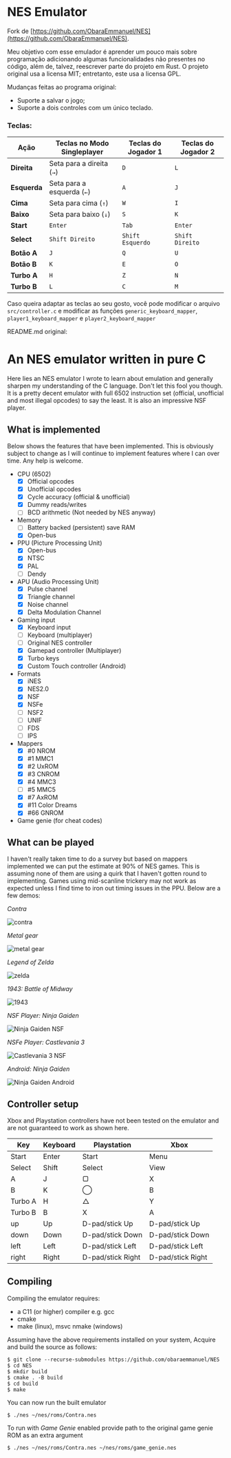 # NES Emulator

Fork de [https://github.com/ObaraEmmanuel/NES](https://github.com/ObaraEmmanuel/NES).

Meu objetivo com esse emulador é aprender um pouco mais sobre programação adicionando algumas funcionalidades não presentes no código, além de, talvez, reescrever parte do projeto em Rust. O projeto original usa a licensa MIT; entretanto, este usa a licensa GPL.

Mudanças feitas ao programa original:
 - Suporte a salvar o jogo;
 - Suporte a dois controles com um único teclado.

### Teclas:

| Ação            | Teclas no Modo Singleplayer | Teclas do Jogador 1 | Teclas do Jogador 2 |
|-----------------|----------------------------|---------------------|---------------------|
| **Direita**     | Seta para a direita (`→`) | `D`                 | `L`                 |
| **Esquerda**    | Seta para a esquerda (`←`) | `A`                 | `J`                 |
| **Cima**        | Seta para cima (`↑`)      | `W`                 | `I`                 |
| **Baixo**       | Seta para baixo (`↓`)     | `S`                 | `K`                 |
| **Start**       | `Enter`                     | `Tab`               | `Enter`             |
| **Select**      | `Shift Direito`              | `Shift Esquerdo`    | `Shift Direito`     |
| **Botão A**     | `J`                          | `Q`                 | `U`                 |
| **Botão B**     | `K`                          | `E`                 | `O`                 |
| **Turbo A**     | `H`                          | `Z`                 | `N`                 |
| **Turbo B**     | `L`                          | `C`                 | `M`                 |

Caso queira adaptar as teclas ao seu gosto, você pode modificar o arquivo `src/controller.c` e modificar as funções `generic_keyboard_mapper`, `player1_keyboard_mapper` e `player2_keyboard_mapper`

README.md original:

# An NES emulator written in pure C

Here lies an NES emulator I wrote to learn about emulation and generally
sharpen my understanding of the C language. Don't let this fool you though.
It is a pretty decent emulator with full 6502 instruction set (official, 
unofficial and most illegal opcodes) to say the least. It is also an 
impressive NSF player.

## What is implemented

Below shows the features that have been implemented. This is obviously
subject to change as I will continue to implement features where I can 
over time. Any help is welcome.

* CPU (6502)
    - [x] Official opcodes
    - [x] Unofficial opcodes
    - [x] Cycle accuracy (official & unofficial)
    - [x] Dummy reads/writes
    - [ ] BCD arithmetic (Not needed by NES anyway)
* Memory
    - [ ] Battery backed (persistent) save RAM
    - [x] Open-bus
* PPU (Picture Processing Unit)
    - [x] Open-bus
    - [x] NTSC
    - [x] PAL
    - [ ] Dendy
* APU (Audio Processing Unit)
    - [x] Pulse channel
    - [x] Triangle channel
    - [x] Noise channel
    - [x] Delta Modulation Channel
* Gaming input
    - [x] Keyboard input
    - [ ] Keyboard (multiplayer)
    - [ ] Original NES controller
    - [x] Gamepad controller (Multiplayer)
    - [x] Turbo keys
    - [x] Custom Touch controller (Android)
* Formats
    - [x] iNES
    - [x] NES2.0
    - [x] NSF
    - [x] NSFe
    - [ ] NSF2
    - [ ] UNIF
    - [ ] FDS
    - [ ] IPS
* Mappers
    - [x] \#0   NROM
    - [x] \#1   MMC1
    - [x] \#2   UxROM
    - [x] \#3   CNROM
    - [x] \#4   MMC3
    - [ ] \#5   MMC5
    - [x] \#7   AxROM
    - [x] \#11  Color Dreams
    - [x] \#66  GNROM
* Game genie (for cheat codes)
    
## What can be played

I haven't really taken time to do a survey but based on mappers implemented 
we can put the estimate at 90% of NES games. This is assuming none of them are 
using a quirk that I haven't gotten round to implementing. Games using 
mid-scanline trickery may not work as expected unless I find time to iron
out timing issues in the PPU. Below are a few demos:

_Contra_

![contra](resources/contra.png)

_Metal gear_

![metal gear](resources/metalgear.png)

_Legend of Zelda_

![zelda](resources/zelda.png)

_1943: Battle of Midway_

![1943](resources/1943.png)

_NSF Player: Ninja Gaiden_

![Ninja Gaiden NSF](resources/ninja-gaiden-nsf.png)

_NSFe Player: Castlevania 3_

![Castlevania 3 NSF](resources/castlevania-3-nsfe.png)

_Android: Ninja Gaiden_

![Ninja Gaiden Android](resources/ninja-gaiden-android.png)

## Controller setup
Xbox and Playstation controllers have not been tested on the emulator and are not guaranteed to work
as shown here.

| **Key** | **Keyboard** | **Playstation**   | **Xbox**          |
|---------|--------------|-------------------|-------------------|
 | Start   | Enter        | Start             | Menu              |
 | Select  | Shift        | Select            | View              |
 | A       | J            | ▢                 | X                 |
 | B       | K            | ◯                 | B                 |
 | Turbo A | H            | △                 | Y                 |
 | Turbo B | B            | X                 | A                 |
 | up      | Up           | D-pad/stick Up    | D-pad/stick Up    |
 | down    | Down         | D-pad/stick Down  | D-pad/stick Down  |
 | left    | Left         | D-pad/stick Left  | D-pad/stick Left  |
 | right   | Right        | D-pad/stick Right | D-pad/stick Right |

## Compiling

Compiling the emulator requires:
* a C11 (or higher) compiler e.g. gcc
* cmake
* make (linux), msvc nmake (windows)

Assuming have the above requirements installed on your system,
Acquire and build the source as follows:

```shell
$ git clone --recurse-submodules https://github.com/obaraemmanuel/NES
$ cd NES
$ mkdir build
$ cmake . -B build
$ cd build
$ make
```

You can now run the built emulator

```shell
$ ./nes ~/nes/roms/Contra.nes
```

To run with *Game Genie* enabled provide path to the original game genie ROM as an extra argument
```shell
$ ./nes ~/nes/roms/Contra.nes ~/nes/roms/game_genie.nes
```